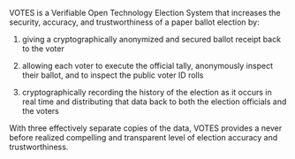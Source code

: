 VOTES is a Verifiable Open Technology Election System that increases the security, accuracy, and trustworthiness of a paper ballot election by:

1) giving a cryptographically anonymized and secured ballot receipt back to the voter

2) allowing each voter to execute the official tally, anonymously inspect their ballot, and to inspect the public voter ID rolls

3) cryptographically recording the history of the election as it occurs in real time and distributing that data back to both the election officials and the voters

With three effectively separate copies of the data, VOTES provides a never before realized compelling and transparent level of election accuracy and trustworthiness.
